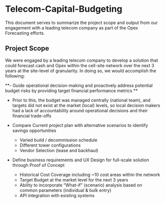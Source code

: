 # Telecom-Capital-Budgeting
This document serves to summarize the project scope and output from our engagement with a leading telecom company as part of the Opex Forecasting efforts.






## Project Scope
We were engaged by a leading telecom company to develop a solution that could forecast cash and Opex within the cell-site network over the next 3 years at the site-level of granularity.  In doing so, we would accomplish the following:

**- Guide operational decision-making and proactively address potential budget risks by providing target financial performance metrics **
  - Prior to this, the budget was managed centrally (national team), and targets did not exist at the market (local) levels, so local decision makers had a lack of accountability around operational decisions and their financial trade-offs

- Compare Current project plan with alternative scenarios to identify savings opportunities
  - Varied build / decommission schedule
  -	Different tower configurations
  -	Vendor Selection (lease and backhaul)

- Define business requirements and UX Design for full-scale solution through Proof of Concept
  - Historical Cost Coverage including ~10 cost areas within the network
  - Target Budget at the market level for the next 3 years
  - Ability to incorporate “What-if” (scenario) analysis based on common parameters (individual & bulk entry)
  - API integration with existing systems
